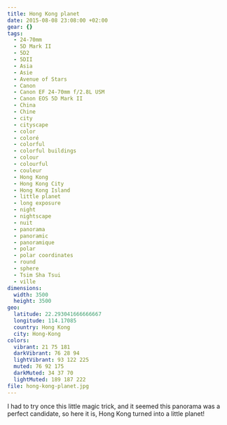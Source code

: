 ```yaml
---
title: Hong Kong planet
date: 2015-08-08 23:08:00 +02:00
gear: {}
tags:
  - 24-70mm
  - 5D Mark II
  - 5D2
  - 5DII
  - Asia
  - Asie
  - Avenue of Stars
  - Canon
  - Canon EF 24-70mm f/2.8L USM
  - Canon EOS 5D Mark II
  - China
  - Chine
  - city
  - cityscape
  - color
  - coloré
  - colorful
  - colorful buildings
  - colour
  - colourful
  - couleur
  - Hong Kong
  - Hong Kong City
  - Hong Kong Island
  - little planet
  - long exposure
  - night
  - nightscape
  - nuit
  - panorama
  - panoramic
  - panoramique
  - polar
  - polar coordinates
  - round
  - sphere
  - Tsim Sha Tsui
  - ville
dimensions:
  width: 3500
  height: 3500
geo:
  latitude: 22.293041666666667
  longitude: 114.17085
  country: Hong Kong
  city: Hong-Kong
colors:
  vibrant: 21 75 181
  darkVibrant: 76 28 94
  lightVibrant: 93 122 225
  muted: 76 92 175
  darkMuted: 34 37 70
  lightMuted: 189 187 222
file: hong-kong-planet.jpg
---
```


I had to try once this little magic trick, and it seemed this panorama was a perfect candidate, so here it is, Hong Kong turned into a little planet!
